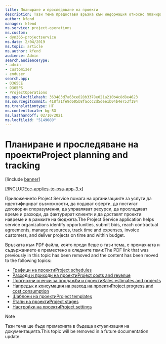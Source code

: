 ```yaml
---
title: Планиране и проследяване на проекти
description: Тази тема предоставя връзка към информация относно планирането и проследяването в Project Service Automation.
author: kfend
manager: kfend
ms.service: project-operations
ms.custom:
- dyn365-projectservice
ms.date: 2/04/2019
ms.topic: article
ms.author: kfend
audience: Admin
search.audienceType:
- admin
- customizer
- enduser
search.app:
- D365CE
- D365PS
- ProjectOperations
ms.openlocfilehash: 363483d7a63ce028b3378e021a210b4c8d8e4623
ms.sourcegitcommit: 418fa1fe9d605b8faccc2d5dee1b04b4e753f194
ms.translationtype: HT
ms.contentlocale: bg-BG
ms.lasthandoff: 02/10/2021
ms.locfileid: "5149080"
---
```

# <a name="project-planning-and-tracking"></a><span data-ttu-id="3f51f-103">Планиране и проследяване на проекти</span><span class="sxs-lookup"><span data-stu-id="3f51f-103">Project planning and tracking</span></span>

[!include [banner](../../includes/psa-now-project-operations.md)]

[!INCLUDE[cc-applies-to-psa-app-3.x](../../includes/cc-applies-to-psa-app-3x.md)]

<span data-ttu-id="3f51f-104">Приложението Project Service помага на организациите за услуги да идентифицират възможности, да подават оферти, да постигат договорни споразумения, да управляват ресурси, да проследяват време и разходи, да фактурират клиенти и да доставят проекти навреме и в рамките на бюджета.</span><span class="sxs-lookup"><span data-stu-id="3f51f-104">The Project Service application helps service organizations identify opportunities, submit bids, reach contractual agreements, manage resources, track time and expenses, invoice customers, and deliver projects on time and within budget.</span></span> 

<span data-ttu-id="3f51f-105">Връзката към PDF файла, която преди беше в тази тема, е премахната и съдържанието е преместено в следните теми:</span><span class="sxs-lookup"><span data-stu-id="3f51f-105">The PDF link that was previously in this topic has been removed and the content has been moved to the following topics:</span></span>

- [<span data-ttu-id="3f51f-106">Графици на проекти</span><span class="sxs-lookup"><span data-stu-id="3f51f-106">Project schedules</span></span>](../project-creating.md)
- [<span data-ttu-id="3f51f-107">Разходи и приходи на проекти</span><span class="sxs-lookup"><span data-stu-id="3f51f-107">Project costs and revenue</span></span>](../project-estimating.md)
- [<span data-ttu-id="3f51f-108">Прогнозни оценки за продажби и проекти</span><span class="sxs-lookup"><span data-stu-id="3f51f-108">Sales estimates and projects</span></span>](../project-leveraging.md)
- [<span data-ttu-id="3f51f-109">Напредък и консумация на разход на проекти</span><span class="sxs-lookup"><span data-stu-id="3f51f-109">Project progress and cost consumption</span></span>](../project-tracking.md)
- [<span data-ttu-id="3f51f-110">Шаблони на проекти</span><span class="sxs-lookup"><span data-stu-id="3f51f-110">Project templates</span></span>](../project-templates.md)
- [<span data-ttu-id="3f51f-111">Етапи на проекти</span><span class="sxs-lookup"><span data-stu-id="3f51f-111">Project stages</span></span>](../project-stages.md)
- [<span data-ttu-id="3f51f-112">Настройки на проекти</span><span class="sxs-lookup"><span data-stu-id="3f51f-112">Project settings</span></span>](../project-settings.md)

> [!NOTE]
> <span data-ttu-id="3f51f-113">Тази тема ще бъде премахната в бъдеща актуализация на документацията.</span><span class="sxs-lookup"><span data-stu-id="3f51f-113">This topic will be removed in a future documentation update.</span></span> 
